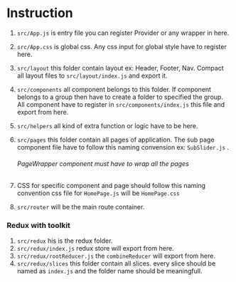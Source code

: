 # Instruction

1. ```src/App.js```  is entry file you can register Provider or any wrapper in here.

2. ```src/App.css``` is global css. Any css input for global style have to register here.

3. ```src/layout``` this folder contain layout ex: Header, Footer, Nav. Compact all layout files to ```src/layout/index.js``` and export it.
4. ```src/components``` all component belongs to this folder. If component belongs to a group then have to create a folder to specified the group. All component have to register in ```src/components/index.js``` this file and export from here.

5. ```src/helpers``` all kind of extra function or logic have to be here. 
6. ```src/pages``` this folder contain all pages of application. The sub page component file have to follow this naming convension ex: ```SubSlider.js``` .
   ###### PageWrapper component must have to wrap all the pages
7. CSS for specific component and page should follow this naming convention css file for ```HomePage.js``` will be ```HomePage.css``` 
8. ``src/router`` will be the main route container.

### Redux with toolkit

1. ````src/redux```` his is the redux folder.  
2. ```src/redux/index.js``` redux store will export from here.
3. ```src/redux/rootReducer.js``` the ``combineReducer`` will export from here.
4. ``src/redux/slices`` this folder contain all slices. every slice should be named as ``index.js`` and the folder name should be meaningfull.

